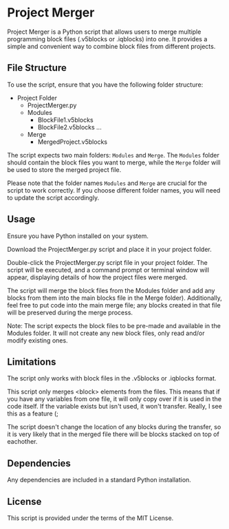 # Project Merger
Project Merger is a Python script that allows users to merge multiple programming block files (.v5blocks or .iqblocks) into one. It provides a simple and convenient way to combine block files from different projects.

## File Structure
To use the script, ensure that you have the following folder structure:

- Project Folder
  - ProjectMerger.py
  - Modules
    - BlockFile1.v5blocks
    - BlockFile2.v5blocks
    ...
  - Merge
    - MergedProject.v5blocks
    
The script expects two main folders: ```Modules``` and ```Merge```. The ```Modules``` folder should contain the block files you want to merge, while the ```Merge``` folder will be used to store the merged project file.

Please note that the folder names ```Modules``` and ```Merge``` are crucial for the script to work correctly. If you choose different folder names, you will need to update the script accordingly.

## Usage
Ensure you have Python installed on your system.

Download the ProjectMerger.py script and place it in your project folder.

Double-click the ProjectMerger.py script file in your project folder. The script will be executed, and a command prompt or terminal window will appear, displaying details of how the project files were merged.

The script will merge the block files from the Modules folder and add any blocks from them into the main blocks file in the Merge folder). Additionally, feel free to put code into the main merge file; any blocks created in that file will be preserved during the merge process. 

Note: The script expects the block files to be pre-made and available in the Modules folder. It will not create any new block files, only read and/or modify existing ones.

## Limitations

The script only works with block files in the .v5blocks or .iqblocks format.

This script only merges \<block\> elements from the files. This means that if you have any variables from one file, it will only copy over if it is used in the code itself. If the variable exists but isn't used, it won't transfer. Really, I see this as a feature (;

The script doesn't change the location of any blocks during the transfer, so it is very likely that in the merged file there will be blocks stacked on top of eachother.

## Dependencies

Any dependencies are included in a standard Python installation.

## License

This script is provided under the terms of the MIT License.

